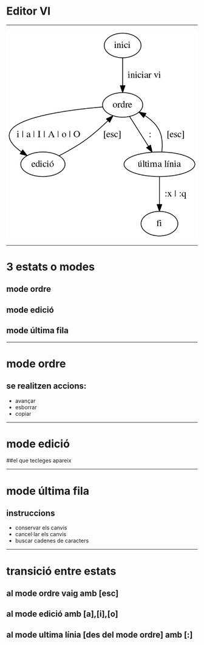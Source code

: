 # Editor VI

---

![estats](./assets/pics/estats-vi.png)

---

# 3 estats o modes

## mode ordre 
## mode edició 
## mode última fila 

---

# mode ordre 
## se realitzen accions: 
- avançar
- esborrar
- copiar

---

# mode edició 
##el que tecleges apareix

---

# mode última fila 
## instruccions
- conservar els canvis
- cancel·lar els canvis
- buscar cadenes de caracters

---

# transició entre estats
## al mode ordre vaig amb [esc]
## al mode edició amb [a],[i],[o]
## al mode ultima línia [des del mode ordre] amb [:]

